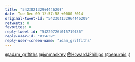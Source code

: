 ```yaml
---
title: "542302132964446209"
date: Tue Dec 09 12:57:58 +0000 2014
original-tweet-id: "542302132964446209"
retweets: 0
favorites: 0
reply-tweet-id: "542297261015719936"
reply-user-id: "815638"
reply-user-screen-name: "adam_griffiths"
---
```

<a href="https://twitter.com/adam_griffiths">@adam_griffiths</a> <a href="https://twitter.com/jonmaskrey">@jonmaskrey</a> <a href="https://twitter.com/HowardJPhillips">@HowardJPhillips</a> <a href="https://twitter.com/beauvais">@beauvais</a> :)
